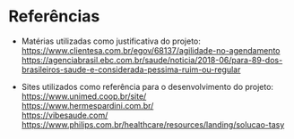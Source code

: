 # Referências

- Matérias utilizadas como justificativa do projeto: </br>
https://www.clientesa.com.br/egov/68137/agilidade-no-agendamento </br>
https://agenciabrasil.ebc.com.br/saude/noticia/2018-06/para-89-dos-brasileiros-saude-e-considerada-pessima-ruim-ou-regular </br>

- Sites utilizados como referência para o desenvolvimento do projeto: </br>
https://www.unimed.coop.br/site/ </br>
https://www.hermespardini.com.br/ </br>
https://vibesaude.com/ </br>
https://www.philips.com.br/healthcare/resources/landing/solucao-tasy </br>
